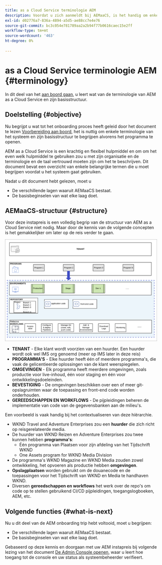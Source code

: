 ```yaml
---
title: as a Cloud Service terminologie AEM
description: Voordat u zich aanmeldt bij AEMaaCS, is het handig om enkele terminologie van het systeem en de basisstructuur te begrijpen.
exl-id: d02776a7-836a-4894-a5d5-ae88cc7e4e76
source-git-commit: bc3c054e781789aa2a2b94f77b0616caec15e2ff
workflow-type: tm+mt
source-wordcount: '463'
ht-degree: 0%

---
```


# as a Cloud Service terminologie AEM {#terminology}

In dit deel van het [aan boord gaan,](overview.md) u leert wat van de terminologie van AEM as a Cloud Service en zijn basisstructuur.

## Doelstelling {#objective}

Nu begrijpt u wat tot het onboarding proces heeft geleid door het document te lezen [Voorbereiding aan boord,](preparation.md) het is nuttig om enkele terminologie van het systeem en zijn basisstructuur te begrijpen alvorens het programma te openen.

AEM as a Cloud Service is een krachtig en flexibel hulpmiddel en om om het even welk hulpmiddel te gebruiken zou u met zijn organisatie en de terminologie en de taal vertrouwd moeten zijn om het te beschrijven. Dit document bevat een overzicht van enkele belangrijke termen die u moet begrijpen voordat u het systeem gaat gebruiken.

Nadat u dit document hebt gelezen, moet u

* De verschillende lagen waaruit AEMaaCS bestaat.
* De basisbeginselen van wat elke laag doet.

## AEMaaCS-structuur {#structure}

Voor deze instapreis is een volledig begrip van de structuur van AEM as a Cloud Service niet nodig. Maar door de kennis van de volgende concepten is het gemakkelijker om later op de reis verder te gaan.

![Cloud Manager-structuur](/help/journey-sites/quick-site/assets/cloud-manager-structure.png)

* **TENANT** - Elke klant wordt voorzien van een huurder. Een huurder wordt ook wel IMS org genoemd (meer op IMS later in deze reis)
* **PROGRAMMA&#39;S** - Elke huurder heeft één of meerdere programma&#39;s, die vaak de gelicentieerde oplossingen van de klant weerspiegelen.
* **OMGEVINGEN** - Elk programma heeft meerdere omgevingen, zoals productie voor live-inhoud, één voor staging en één voor ontwikkelingsdoeleinden.
* **BEVESTIGING** - De omgevingen beschikken over een of meer git-opslagruimten waar de toepassing en front-end code worden onderhouden.
* **GEREEDSCHAPPEN EN WORKFLOWS** - De pijpleidingen beheren de implementatie van code van de gegevensbanken aan de milieu&#39;s.

Een voorbeeld is vaak handig bij het contextualiseren van deze hiërarchie.

* WKND Travel and Adventure Enterprises zou een **huurder** die zich richt op reisgerelateerde media.
* De huurder van WKND Reizen en Adventure Enterprises zou twee kunnen hebben **programma&#39;s**:
   * Één programma van Plaatsen voor zijn afdeling van het Tijdschrift WKND
   * One Assets program for WKND Media Division
* De programma&#39;s WKND Magazine en WKND Media zouden zowel ontwikkeling, het opvoeren als productie hebben **omgevingen**.
* **Opslagplaatsen** worden gebruikt om de douanecode en de toepassingen voor het Tijdschrift van WKND en Media te handhaven WKND.
* Diversen **gereedschappen en workflows** het werk over de repo&#39;s om code op te stellen gebruikend CI/CD pijpleidingen, toegangslogboeken, AEM, etc.

## Volgende functies {#what-is-next}

Nu u dit deel van de AEM onboarding trip hebt voltooid, moet u begrijpen:

* De verschillende lagen waaruit AEMaaCS bestaat.
* De basisbeginselen van wat elke laag doet.

Gebaseerd op deze kennis en doorgaan met uw AEM instapreis bij volgende lezing van het document [De Admin Console openen](admin-console.md), waar u leert hoe toegang tot de console en uw status als systeembeheerder verifieert.
